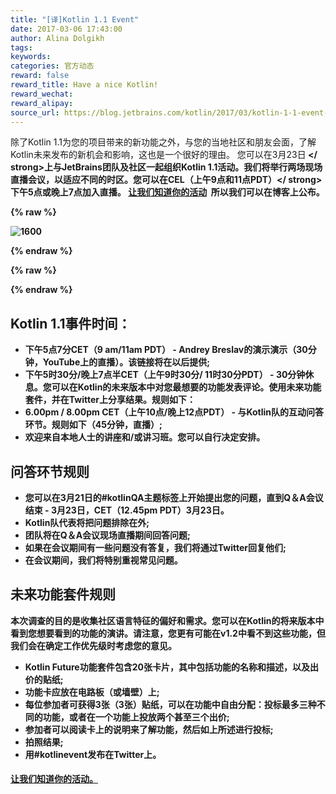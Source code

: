 ```yaml
---
title: "[译]Kotlin 1.1 Event"
date: 2017-03-06 17:43:00
author: Alina Dolgikh
tags:
keywords:
categories: 官方动态
reward: false
reward_title: Have a nice Kotlin!
reward_wechat:
reward_alipay:
source_url: https://blog.jetbrains.com/kotlin/2017/03/kotlin-1-1-event-2/
---
```


除了Kotlin 1.1为您的项目带来的新功能之外，与您的当地社区和朋友会面，了解Kotlin未来发布的新机会和影响，这也是一个很好的理由。
您可以在3月23日<strong> </ strong>上与JetBrains团队及社区一起组织Kotlin 1.1活动。我们将举行两场现场直播会议，以适应不同的时区。您可以在CEL（上午9点和11点PDT）</ strong>下午5点或晚上7点加入直播。
 [让我们知道你的活动](https://docs.google.com/forms/d/e/1FAIpQLSf6iXcrIpaNIqeeUJI2L6pntS5yy_iI01PbrO9gTMmX0kg5Lw/viewform)  所以我们可以在博客上公布。

{% raw %}
<p><img alt="1600" class="size-full wp-image-4739 aligncenter" data-recalc-dims="1" src="https://i1.wp.com/blog.jetbrains.com/kotlin/files/2017/03/1600.png?resize=640%2C320&amp;ssl=1"/></p>
{% endraw %}


{% raw %}
<p><span id="more-4726"></span></p>
{% endraw %}

## Kotlin 1.1事件时间：


* 下午5点7分CET（9 am/11am PDT） -  Andrey Breslav的演示演示（30分钟，YouTube上的直播）。该链接将在以后提供;
* 下午5时30分/晚上7点半CET（上午9时30分/ 11时30分PDT） -  30分钟休息。您可以在Kotlin的未来版本中对您最想要的功能发表评论。使用未来功能套件，并在Twitter上分享结果。规则如下：
* 6.00pm / 8.00pm CET（上午10点/晚上12点PDT） - 与Kotlin队的互动问答环节。规则如下（45分钟，直播）;
* 欢迎来自本地人士的讲座和/或讲习班。您可以自行决定安排。

## 问答环节规则


* 您可以在3月21日的#kotlinQA主题标签上开始提出您的问题，直到Q＆A会议结束 -  3月23日，CET（12.45pm PDT）3月23日。
* Kotlin队代表将把问题排除在外;
* 团队将在Q＆A会议现场直播期间回答问题;
* 如果在会议期间有一些问题没有答复，我们将通过Twitter回复他们;
* 在会议期间，我们将特别重视常见问题。

## 未来功能套件规则

本次调查的目的是收集社区语言特征的偏好和需求。您可以在Kotlin的将来版本中看到您想要看到的功能的演讲。请注意，您更有可能在v1.2中看不到这些功能，但我们会在确定工作优先级时考虑您的意见。

* Kotlin Future功能套件包含20张卡片，其中包括功能的名称和描述，以及出价的贴纸;
* 功能卡应放在电路板（或墙壁）上;
* 每位参加者可获得3张（3张）贴纸，可以在功能中自由分配：投标最多三种不同的功能，或者在一个功能上投放两个甚至三个出价;
* 参加者可以阅读卡上的说明来了解功能，然后如上所述进行投标;
* 拍照结果;
* 用#kotlinevent发布在Twitter上。

####  [让我们知道你的活动。](https://docs.google.com/forms/d/e/1FAIpQLSf6iXcrIpaNIqeeUJI2L6pntS5yy_iI01PbrO9gTMmX0kg5Lw/viewform) 

